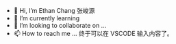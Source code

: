 - 👋 Hi, I’m Ethan Chang 张峻源
- 🌱 I’m currently learning 
- 💞️ I’m looking to collaborate on ...
- 📫 How to reach me ...
终于可以在 VSCODE 输入内容了。
<!---
etha0/etha0 is a ✨ special ✨ repository because its `README.md` (this file) appears on your GitHub profile.
You can click the Preview link to take a look at your changes.
--->

